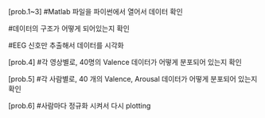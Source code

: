 [prob.1~3]
#Matlab 파일을 파이썬에서 열어서 데이터 확인  

#데이터의 구조가 어떻게 되어있는지 확인  

#EEG 신호만 추출해서 데이터를 시각화  

  


[prob.4]
#각 영상별로,  40명의 Valence 데이터가 어떻게 분포되어 있는지 확인  



[prob.5]
#각 사람별로, 40 개의 Valence, Arousal 데이터가 어떻게 분포되어 있는지 확인  



[prob.6]
#사람마다 정규화 시켜서 다시 plotting  


